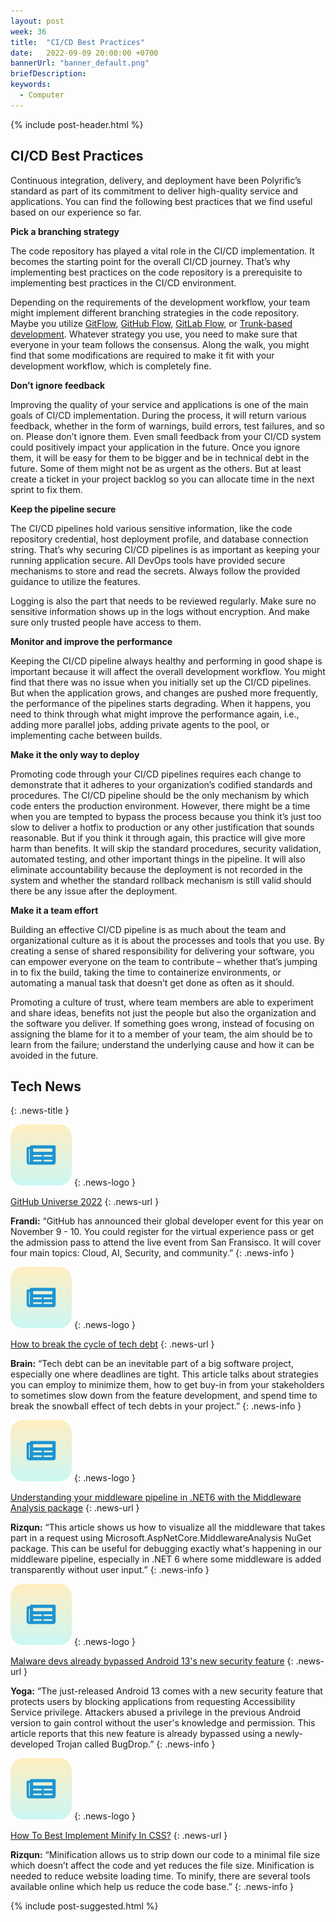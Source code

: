 ```yaml
---
layout: post
week: 36
title:  "CI/CD Best Practices"
date:   2022-09-09 20:00:00 +0700
bannerUrl: "banner_default.png"
briefDescription: 
keywords:
  - Computer
---
```


{% include post-header.html %}

## CI/CD Best Practices

Continuous integration, delivery, and deployment have been Polyrific’s standard as part of its commitment to deliver high-quality service and applications. You can find the following best practices that we find useful based on our experience so far.

__Pick a branching strategy__

The code repository has played a vital role in the CI/CD implementation. It becomes the starting point for the overall CI/CD journey. That’s why implementing best practices on the code repository is a prerequisite to implementing best practices in the CI/CD environment.

Depending on the requirements of the development workflow, your team might implement different branching strategies in the code repository. Maybe you utilize [GitFlow](https://www.atlassian.com/git/tutorials/comparing-workflows/gitflow-workflow), [GitHub Flow](https://docs.github.com/en/get-started/quickstart/github-flow), [GitLab Flow](https://about.gitlab.com/topics/version-control/what-is-gitlab-flow/), or [Trunk-based development](https://trunkbaseddevelopment.com/). Whatever strategy you use, you need to make sure that everyone in your team follows the consensus. Along the walk, you might find that some modifications are required to make it fit with your development workflow, which is completely fine.

__Don’t ignore feedback__

Improving the quality of your service and applications is one of the main goals of CI/CD implementation. During the process, it will return various feedback, whether in the form of warnings, build errors, test failures, and so on. Please don’t ignore them. Even small feedback from your CI/CD system could positively impact your application in the future. Once you ignore them, it will be easy for them to be bigger and be in technical debt in the future. Some of them might not be as urgent as the others. But at least create a ticket in your project backlog so you can allocate time in the next sprint to fix them.

__Keep the pipeline secure__

The CI/CD pipelines hold various sensitive information, like the code repository credential, host deployment profile, and database connection string. That’s why securing CI/CD pipelines is as important as keeping your running application secure. All DevOps tools have provided secure mechanisms to store and read the secrets. Always follow the provided guidance to utilize the features.

Logging is also the part that needs to be reviewed regularly. Make sure no sensitive information shows up in the logs without encryption. And make sure only trusted people have access to them.

__Monitor and improve the performance__

Keeping the CI/CD pipeline always healthy and performing in good shape is important because it will affect the overall development workflow. You might find that there was no issue when you initially set up the CI/CD pipelines. But when the application grows, and changes are pushed more frequently, the performance of the pipelines starts degrading. When it happens, you need to think through what might improve the performance again, i.e., adding more parallel jobs, adding private agents to the pool, or implementing cache between builds.

__Make it the only way to deploy__

Promoting code through your CI/CD pipelines requires each change to demonstrate that it adheres to your organization’s codified standards and procedures. The CI/CD pipeline should be the only mechanism by which code enters the production environment. However, there might be a time when you are tempted to bypass the process because you think it’s just too slow to deliver a hotfix to production or any other justification that sounds reasonable. But if you think it through again, this practice will give more harm than benefits. It will skip the standard procedures, security validation, automated testing, and other important things in the pipeline. It will also eliminate accountability because the deployment is not recorded in the system and whether the standard rollback mechanism is still valid should there be any issue after the deployment.

__Make it a team effort__

Building an effective CI/CD pipeline is as much about the team and organizational culture as it is about the processes and tools that you use. By creating a sense of shared responsibility for delivering your software, you can empower everyone on the team to contribute – whether that’s jumping in to fix the build, taking the time to containerize environments, or automating a manual task that doesn’t get done as often as it should.

Promoting a culture of trust, where team members are able to experiment and share ideas, benefits not just the people but also the organization and the software you deliver. If something goes wrong, instead of focusing on assigning the blame for it to a member of your team, the aim should be to learn from the failure; understand the underlying cause and how it can be avoided in the future.

## Tech News
{: .news-title }

![memo](/assets/images/tech-news.svg)
{: .news-logo }

[GitHub Universe 2022](https://githubuniverse.com/)
{: .news-url }

__Frandi:__ “GitHub has announced their global developer event for this year on November 9 - 10. You could register for the virtual experience pass or get the admission pass to attend the live event from San Fransisco. It will cover four main topics: Cloud, AI, Security, and community.”
{: .news-info }

![memo](/assets/images/tech-news.svg)
{: .news-logo }

[How to break the cycle of tech debt](https://leaddev.com/legacy-technical-debt-migrations/how-break-cycle-tech-debt)
{: .news-url }

__Brain:__ “Tech debt can be an inevitable part of a big software project, especially one where deadlines are tight. This article talks about strategies you can employ to minimize them, how to get buy-in from your stakeholders to sometimes slow down from the feature development, and spend time to break the snowball effect of tech debts in your project.”
{: .news-info }

![memo](/assets/images/tech-news.svg)
{: .news-logo }

[Understanding your middleware pipeline in .NET6 with the Middleware Analysis package](https://andrewlock.net/understanding-your-middleware-pipeline-in-dotnet-6-with-the-middleware-analysis-package/)
{: .news-url }

__Rizqun:__ “This article shows us how to visualize all the middleware that takes part in a request using Microsoft.AspNetCore.MiddlewareAnalysis NuGet package. This can be useful for debugging exactly what's happening in our middleware pipeline, especially in .NET 6 where some middleware is added transparently without user input.”
{: .news-info }

![memo](/assets/images/tech-news.svg)
{: .news-logo }

[Malware devs already bypassed Android 13's new security feature](https://www.bleepingcomputer.com/news/security/malware-devs-already-bypassed-android-13s-new-security-feature/)
{: .news-url }

__Yoga:__ “The just-released Android 13 comes with a new security feature that protects users by blocking applications from requesting Accessibility Service privilege. Attackers abused a privilege in the previous Android version to gain control without the user's knowledge and permission. This article reports that this new feature is already bypassed using a newly-developed Trojan called BugDrop.”
{: .news-info }

![memo](/assets/images/tech-news.svg)
{: .news-logo }

[How To Best Implement Minify In CSS?](https://www.edureka.co/blog/minify-in-css/)
{: .news-url }

__Rizqun:__ “Minification allows us to strip down our code to a minimal file size which doesn’t affect the code and yet reduces the file size. Minification is needed to reduce website loading time. To minify, there are several tools available online which help us reduce the code base.”
{: .news-info }

{% include post-suggested.html %}